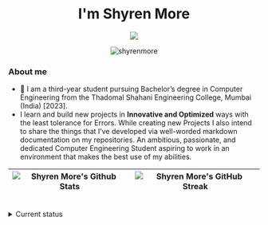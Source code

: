 <h1 align="center"> I'm Shyren More </h1>



<p align="center">
  <a href="https://github.com/DenverCoder1/readme-typing-svg"><img src="https://readme-typing-svg.herokuapp.com?color=5B5B5B&center=true&vCenter=true&lines=Front-end+developer;Machine+learning+enthusiast;Can+code+few+lines+in+PHP+and+Django;Always+learning+new+things&height=45&color=311219&vCenter=true"></a>
</p>

<p align="center"> <img src="https://komarev.com/ghpvc/?username=shyrenmore" alt="shyrenmore" /> </p>

### About me

- 🏫 I am a third-year student pursuing Bachelor’s degree in Computer Engineering from the Thadomal Shahani Engineering College, Mumbai (India) [2023].
- I learn and build new projects in **Innovative and Optimized** ways with the least tolerance for Errors. While creating new Projects I also intend to share the things that I’ve developed via well-worded markdown documentation on my repositories. An ambitious, passionate, and dedicated Computer Engineering Student aspiring to work in an environment that makes the best use of my abilities.

| ![Shyren More's Github Stats](https://github-readme-stats.vercel.app/api?username=ShyrenMore&show_icons=true_color=fff&theme=algolia) |  ![Shyren More's GitHub Streak](https://github-readme-streak-stats.herokuapp.com/?user=ShyrenMore&theme=algolia) |
| --- | --- |
<br>

<details>
 <summary>Current status</summary>
  


- 🔭 I am working on **[Etherfunds | A blockchain based crowdfunding platform]()**

- 👓 I’m currently working on **React.js** and **[Problem Solving](https://github.com/ShyrenMore/Skylight)** skills

<!-- - 👯 I’m looking to collaborate on opportunities related to **web development** -->

- 🤝 I’m looking for SDE/SWE internships 

- Skilled in C/C++ and JavaScript. Versed with Python and Java.
- Comfortable working with ReactJS, Django, PHP, MySQL.
- Documentation Tools/Frameworks: Markdown, PPT.

- 📫 How to reach me **https://www.linkedin.com/in/shyrenmore/**

- ⚡ Fun fact **My name is pronounced as Shy run**

<!-- ## 🔥 My contribution streak

<p align="center">
  <a href="https://github.com/ShyrenMore/github-readme-streak-stats">
    <img src="https://github-readme-streak-stats.herokuapp.com/?user=ShyrenMore#version3"/>
  </a>
</p>
 -->

<br>

[![Neha Anand's GitHub Activity Graph](https://activity-graph.herokuapp.com/graph?username=ShyrenMore&theme=react-dark)](https://github.com/ShyrenMore)
